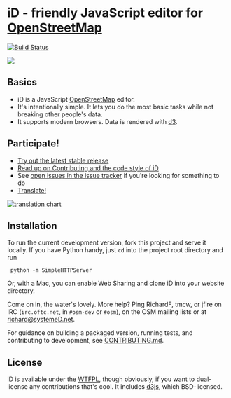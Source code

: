 # iD - friendly JavaScript editor for [OpenStreetMap](http://www.openstreetmap.org/)

[![Build Status](https://secure.travis-ci.org/systemed/iD.png)](https://travis-ci.org/systemed/iD)

[![](http://ideditor.com/img/editor.png)](http://ideditor.com/)

## Basics

* iD is a JavaScript [OpenStreetMap](http://www.openstreetmap.org/) editor.
* It's intentionally simple. It lets you do the most basic tasks while
  not breaking other people's data.
* It supports modern browsers. Data is rendered with [d3](http://d3js.org/).

## Participate!

* [Try out the latest stable release](http://openstreetmap.us/iD/release)
* [Read up on Contributing and the code style of iD](CONTRIBUTING.md)
* See [open issues in the issue tracker](https://github.com/systemed/iD/issues?state=open) if you're looking for something to do
* [Translate!](https://github.com/systemed/iD/blob/master/CONTRIBUTING.md#translating)

[![translation chart](https://www.transifex.com/projects/p/id-editor/chart/image_png)](https://github.com/systemed/iD/blob/master/CONTRIBUTING.md#translating)
## Installation

To run the current development version, fork this project and serve it locally.
If you have Python handy, just `cd` into the project root directory and run

     python -m SimpleHTTPServer

Or, with a Mac, you can enable Web Sharing and clone iD into your website directory.

Come on in, the water's lovely. More help? Ping RichardF, tmcw, or jfire on IRC
(`irc.oftc.net`, in `#osm-dev` or `#osm`), on the OSM mailing lists or at
richard@systemeD.net.

For guidance on building a packaged version, running tests, and contributing to
development, see [CONTRIBUTING.md](CONTRIBUTING.md).

## License

iD is available under the [WTFPL](http://sam.zoy.org/wtfpl/), though obviously, if you want to dual-license
any contributions that's cool. It includes [d3js](http://d3js.org/), which BSD-licensed.

